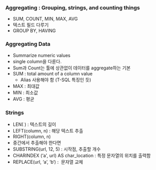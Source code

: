 ### Aggregating : Grouping, strings, and counting things
- SUM, COUNT, MIN, MAX, AVG
- 텍스트 필드 다루기
- GROUP BY, HAVING


### Aggregating Data
- Summarize numeric values
- single column을 다룬다.
- Sum과 Count는 툴에 상관없이 데이터를 aggregate하는 기본
- SUM : total amount of a column value
    - Alias 사용해야 함 (T-SQL 특징인 듯)
- MAX : 최대값
- MIN : 최소값
- AVG : 평균


### Strings

- LEN( ) : 텍스트의 길이
- LEFT(column, n) : 해당 텍스트 추출
- RIGHT(column, n)
- 중간에서 추출해야 한다면
- SUBSTRING(url, 12, 5) : 시작점, 추출할 개수
- CHARINDEX (‘a', url) AS char_location : 특정 문자열의 위치를 출력함
- REPLACE(url, ‘a’, ‘b‘) :  문자열 교체

